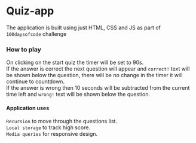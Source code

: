 # Quiz-app

The application is built using just HTML, CSS and JS as part of `100daysofcode` challenge

### How to play

On clicking on the start quiz the timer will be set to 90s. <br>
If the answer is correct the next question will appear and `correct!` text will be shown below the question, there will be no change in the timer it will continue to countdown. <br>
If the answer is wrong then 10 seconds will be subtracted from the current time left  and `wrong!` text will be shown below the question.

#### Application uses

`Recursion` to move through the questions list. <br>
`Local storage` to track high score.<br>
`Media queries` for responsive design.
